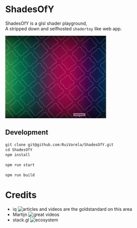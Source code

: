 # ShadesOfY

ShadesOfY is a glsl shader playground,   
A stripped down and selfhosted `shadertoy` like web app.

![ShadesOfY](https://github.com/RuiVarela/ShadesOfY/raw/main/readme00.gif)   

## Development
```
git clone git@github.com:RuiVarela/ShadesOfY.git
cd ShadesOfY
npm install

npm run start

npm run build
```

# Credits
- iq ![articles and videos](https://iquilezles.org/) are the goldstandard on this area
- Martijn ![great videos](https://www.youtube.com/c/TheArtofCodeIsCool)
- stack.gl ![ecosystem](http://stack.gl/)